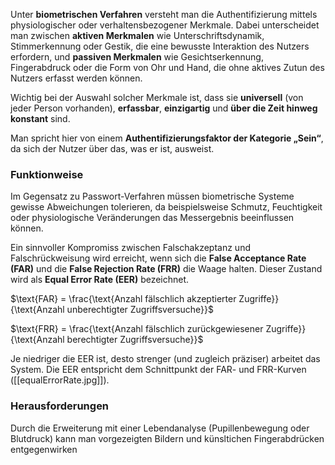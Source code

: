 Unter **biometrischen Verfahren** versteht man die Authentifizierung mittels physiologischer oder verhaltensbezogener Merkmale. Dabei unterscheidet man zwischen **aktiven Merkmalen** wie Unterschriftsdynamik, Stimmerkennung oder Gestik, die eine bewusste Interaktion des Nutzers erfordern, und **passiven Merkmalen** wie Gesichtserkennung, Fingerabdruck oder die Form von Ohr und Hand, die ohne aktives Zutun des Nutzers erfasst werden können.

Wichtig bei der Auswahl solcher Merkmale ist, dass sie **universell** (von jeder Person vorhanden), **erfassbar**, **einzigartig** und **über die Zeit hinweg konstant** sind.

Man spricht hier von einem **Authentifizierungsfaktor der Kategorie „Sein“**, da sich der Nutzer über das, was er ist, ausweist.

### Funktionweise
Im Gegensatz zu Passwort-Verfahren müssen biometrische Systeme gewisse Abweichungen tolerieren, da beispielsweise Schmutz, Feuchtigkeit oder physiologische Veränderungen das Messergebnis beeinflussen können.

Ein sinnvoller Kompromiss zwischen Falschakzeptanz und Falschrückweisung wird erreicht, wenn sich die **False Acceptance Rate (FAR)** und die **False Rejection Rate (FRR)** die Waage halten. Dieser Zustand wird als **Equal Error Rate (EER)** bezeichnet.

$\text{FAR} = \frac{\text{Anzahl fälschlich akzeptierter Zugriffe}}{\text{Anzahl unberechtigter Zugriffsversuche}}$

$\text{FRR} = \frac{\text{Anzahl fälschlich zurückgewiesener Zugriffe}}{\text{Anzahl berechtigter Zugriffsversuche}}$

Je niedriger die EER ist, desto strenger (und zugleich präziser) arbeitet das System. Die EER entspricht dem Schnittpunkt der FAR- und FRR-Kurven ([[equalErrorRate.jpg]]).

### Herausforderungen
Durch die Erweiterung mit einer Lebendanalyse (Pupillenbewegung oder Blutdruck) kann man vorgezeigten Bildern und künsltichen Fingerabdrücken entgegenwirken


